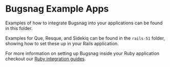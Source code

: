 # Bugsnag Example Apps

Examples of how to integrate Bugsnag into your applications can be found in this folder.

Examples for Que, Resque, and Sidekiq can be found in the `rails-51` folder, showing how to set these up in your Rails application.

For more information on setting up Bugsnag inside your Ruby application checkout our [Ruby integration guides](https://docs.bugsnag.com/platforms/ruby/).